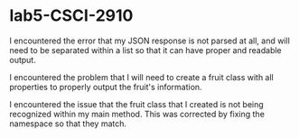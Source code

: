# lab5-CSCI-2910

I encountered the error that my JSON response is not parsed at all, and will need to be separated within a list so that it can have proper and readable output.

I encountered the problem that I will need to create a fruit class with all properties to properly output the fruit's information.

I encountered the issue that the fruit class that I created is not being recognized within my main method. This was corrected by fixing the namespace so that they match.
